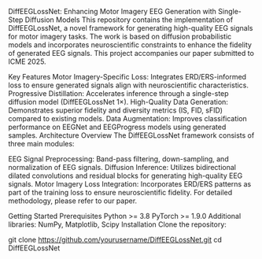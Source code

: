 DiffEEGLossNet: Enhancing Motor Imagery EEG Generation with Single-Step Diffusion Models
This repository contains the implementation of DiffEEGLossNet, a novel framework for generating high-quality EEG signals for motor imagery tasks. The work is based on diffusion probabilistic models and incorporates neuroscientific constraints to enhance the fidelity of generated EEG signals. This project accompanies our paper submitted to ICME 2025.

Key Features
Motor Imagery-Specific Loss: Integrates ERD/ERS-informed loss to ensure generated signals align with neuroscientific characteristics.
Progressive Distillation: Accelerates inference through a single-step diffusion model (DiffEEGLossNet 1×).
High-Quality Data Generation: Demonstrates superior fidelity and diversity metrics (IS, FID, sFID) compared to existing models.
Data Augmentation: Improves classification performance on EEGNet and EEGProgress models using generated samples.
Architecture Overview
The DiffEEGLossNet framework consists of three main modules:

EEG Signal Preprocessing: Band-pass filtering, down-sampling, and normalization of EEG signals.
Diffusion Inference: Utilizes bidirectional dilated convolutions and residual blocks for generating high-quality EEG signals.
Motor Imagery Loss Integration: Incorporates ERD/ERS patterns as part of the training loss to ensure neuroscientific fidelity.
For detailed methodology, please refer to our paper.

Getting Started
Prerequisites
Python >= 3.8
PyTorch >= 1.9.0
Additional libraries: NumPy, Matplotlib, Scipy
Installation
Clone the repository:

git clone https://github.com/yourusername/DiffEEGLossNet.git
cd DiffEEGLossNet

